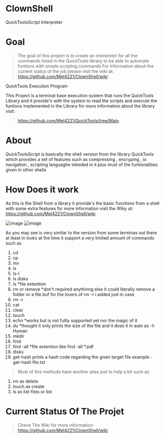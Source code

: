 # ClownShell 
QuickToolsScript Interpreter
# Goal
> The goal of this project is to create an interpreter for all the commands listed in the QuickTools library  to be able to automate funtions with simple scripting commands 
> For Information about the current status of the job please visit the wiki at:  https://github.com/Mel4221/ClownShell/wiki


QuickTools Execution Program 

This Project is a terminal base execution system that runs the QuickTools Library and it provide's with the system to read the scripts and execute the funtions implemented in the Library for more information about the library visit: 
> https://github.com/Mel4221/QuickTools/tree/Main 



# About
 QuickToolsScript is basically the shell version from the library QuickTools which provides a set of features  such as 
 compressing , encryping , io navigation , scripting languaghe inbeded in it plus must of the funtionalities given in other shells
 
# How Does it work 

As this is the Shell from a library it provide's the basic functions from a shell with some extra features
for more information visit the Wiky at:  https://github.com/Mel4221/ClownShell/wiki


![image](https://github.com/Mel4221/QuickToolsScript/assets/87794877/2036162f-23a1-4f50-b671-e94cbd550ec4)
![image](https://github.com/Mel4221/QuickToolsScript/assets/87794877/8ca1fa3d-b028-4e9c-99ad-2de4a3169155)

As you may see is very similar to the version from some terminas out there at least in looks
 at the time it support a very limited amount of commands such as 
 1. cd
 2. cp
 3. mv
 4. ls
 5. ls-l
 6. ls disks
 7. ls *file extention
 8. rm or remove *don't required anythinng else it could literally remove a folder or a file  buf for the lovers of rm -r i added just in case 
 9. rm -r
 10. cat
 11. clear 
 12. touch
 13. echo *works but is not fullly supported yet  nor the magic of it
 14. du *thought it only prints the size of the file and it does it in auto as -h  Human
 15. mkdir
 16. find
 17. find -all *file extention like find -all *.pdf 
 18. disks
 19. get-hash prints a hash code regarding the given target file example : get-hash file.txt
 
 > Must of this methods have another alias just to help a bit such as 
 1. rm as delete 
 2. touch as create
 3. ls as list-files or list 


# Current Status Of The Projet 
> Check The Wiki for more information: https://github.com/Mel4221/ClownShell/wiki
